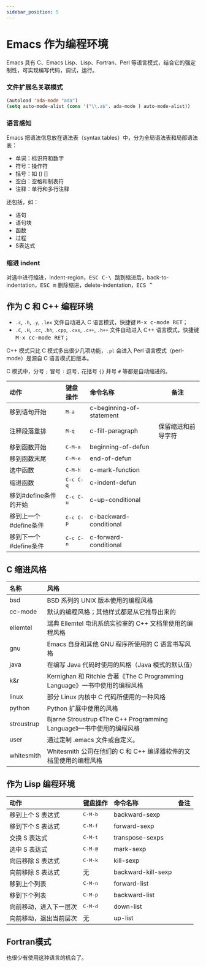 ```yaml
---
sidebar_position: 5
---
```


# Emacs 作为编程环境

Emacs 具有 C、Emacs Lisp、Lisp、Fortran、Perl 等语言模式，结合它的强定制性，可实现编写代码，调试，运行。


### 文件扩展名关联模式

```lisp title="关联 ada 语言的例子"
(autoload 'ada-mode "ada")
(setq auto-mode-alist (cons '("\\.a$". ada-mode ) auto-mode-alist))
```

### 语言感知

Emacs 把语法信息放在语法表（syntax tables）中，分为全局语法表和局部语法表：

  * 单词：标识符和数字
  * 符号：操作符
  * 括号：如 () []
  * 空白：空格和制表符
  * 注释：单行和多行注释

还包括，如：

  * 语句
  * 语句块
  * 函数
  * 过程
  * S表达式
  
### 缩进 indent

对选中进行缩进，indent-region，<kbd>ESC C-\ </kbd>
跳到缩进后，back-to-indentation，<kbd>ESC m</kbd>
删除缩进，delete-indentation，<kbd>ECS ^</kbd>

## 作为 C 和 C++ 编程环境

* `.c`, `.h`, `.y`, `.lex` 文件自动进入 C 语言模式，快捷键 <kbd>M-x c-mode RET</kbd>；
*  `.C`, `.H`, `.cc`, `.hh`, `.cpp`, `.cxx`, `.c++`, `.h++` 文件自动进入 C++ 语言模式，快捷键 <kbd>M-x cc-mode RET</kbd>；

C++ 模式只比 C 模式多出很少几项功能，`.pl` 会进入 Perl 语言模式（perl-mode）是源自 C 语言模式旧版本。

C 模式中，分号 `;` 冒号 `:` 逗号`,` 花括号 `{}` 井号 `#` 等都是自动缩进的。

| 动作         | 键盘操作       | 命令名称                 | 备注 |
| :----------- | :------------- | :----------------------- | ---- |
| 移到语句开始          | <kbd>M-a</kbd>     | c-beginning-of-statement |
| 注释段落重排          | <kbd>M-q</kbd>     | c-fill-paragraph         | 保留缩进和前导字符
| 移到函数开始          | <kbd>C-M-a</kbd>   | beginning-of-defun       |
| 移到函数末尾          | <kbd>C-M-e</kbd>   | end-of-defun             |
| 选中函数              | <kbd>C-M-h</kbd>   | c-mark-function          |
| 缩进函数              | <kbd>C-c C-q</kbd> | c-indent-defun           |
| 移到#define条件的开始 | <kbd>C-c C-u</kbd> | c-up-conditional         |
| 移到上一个#define条件 | <kbd>C-c C-p</kbd> | c-backward-conditional   |
| 移到下一个#define条件 | <kbd>C-c C-n</kbd> | c-forward-conditional    |

## C 缩进风格

| 名称       | 风格                                                                        |
| :--------- | :-------------------------------------------------------------------------- |
| bsd        | BSD 系列的 UNIX 版本使用的编程风格                                          |
| cc-mode    | 默认的编程风格；其他样式都是从它推导出来的                                  |
| ellemtel   | 瑞典 Ellemtel 电讯系统实验室的 C++ 文档里使用的编程风格                     |
| gnu        | Emacs 自身和其他 GNU 程序所使用的 C 语言书写风格                            |
| java       | 在编写 Java 代码时使用的风格（Java 模式的默认值）                           |
| k&r        | Kernighan 和 Ritchie 合著《The C Programming Language》一书中使用的编程风格 |
| linux      | 部分 Linux 内核中 C 代码所使用的一种风格                                    |
| python     | Python 扩展中使用的风格                                                     |
| stroustrup | Bjarne Stroustrup 《The C++ Programming Language》一书中使用的编程风格      |
| user       | 通过定制 .emacs 文件或自定义。                                              |
| whitesmith | Whitesmith 公司在他们的 C 和 C++ 编译器软件的文档里使用的编程风格           |


## 作为 Lisp 编程环境

| 动作              | 键盘操作         | 命令名称      | 备注 |
| :---------------- | :--------------- | :------------ | ---- |
| 移到上个 S 表达式 | <kbd>C-M-b</kbd> | backward-sexp |
| 移到下个 S 表达式 | <kbd>C-M-f</kbd> | forward-sexp |
| 交换 S 表达式 | <kbd>C-M-t</kbd> | transpose-sexps |
| 选中 S 表达式 | <kbd>C-M-@</kbd> | mark-sexp |
| 向后移除 S 表达式 | <kbd>C-M-k</kbd> | kill-sexp |
| 向前移除 S 表达式 | 无 | backward-kill-sexp |
| 移到上个列表 | <kbd>C-M-n</kbd> | forward-list |
| 移到下个列表 | <kbd>C-M-p</kbd> | backward-list |
| 向前移动，进入下一层次 | <kbd>C-M-d</kbd> | down-list |
| 向前移动，退出当前层次 | 无 | up-list |


## Fortran模式

也很少有使用这种语言的机会了。
